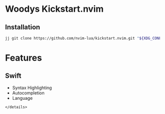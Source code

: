# Woodys Kickstart.nvim
## Installation

```sh
jj git clone https://github.com/nvim-lua/kickstart.nvim.git "${XDG_CONFIG_HOME:-$HOME/.config}"/nvim
```

# Features
## Swift
- Syntax Highlighting
- Autocompletion
- Language
```
</details>

